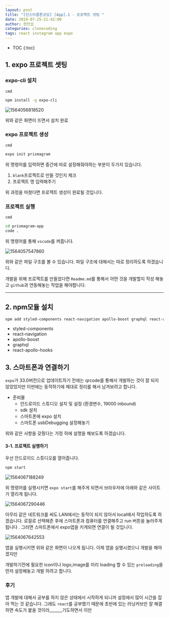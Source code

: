 ```yaml
---
layout: post
title: "[인스타클론코딩] [App].1 - 프로젝트 셋팅 "
date: 2019-07-25-21:42:00
author: 한만섭
categories: clonecoding
tags: react instagram app expo
---
```


* TOC
{:toc}

## 1. expo 프로젝트 셋팅

### expo-cli 설치

`cmd`

```bash
npm install -g expo-cli
```

![1564056818520](../../../../assets/image/1564056818520.png)

위와 같은 화면이 뜨면서 설치 완료

### expo 프로젝트 생성

`cmd`

```bash
expo init prismagram
```

위 명령어를 입력하면 중간에 따로 설정해줘야하는 부분이 두가지 있습니다.

1. `blank`프로젝트로 만들 것인지 체크
2. 프로젝트 명 입력해주기

위 과정을 마쳤다면 프로젝트 생성이 완료될 것입니다.

### 프로젝트 실행

`cmd`

```bash
cd prismagram-app
code .
```

위 명령어를 통해 `vscode`를 켜줍니다.

![1564057547860](../../../../assets/image/1564057547860.png)

위와 같은 파일 구조를 볼 수 있습니다. 파일 구조에 대해서는 따로 정리하도록 하겠습니다.

개발을 위해 프로젝트를 만들었다면 `Readme.md`를 통해서 어떤 것을 개발할지 작성 해놓고 `github`과 연동해놓는 작업을 해야합니다.

---

## 2. npm모듈 설치

```bash
npm add styled-components react-navigation apollo-boost graphql react-apollo-hooks
```

- styled-components
- react-navigation
- apollo-boost
- graphql
- react-apollo-hooks

## 3. 스마트폰과 연결하기

`expo`가 33.0버전으로 업데이트하기 전에는 qrcode를 통해서 개발하는 것이 잘 되지 않았었지만 이번에는 동작하기에 제대로 정리를 해서 남겨보려고 합니다.

- 준비물
  - 안드로이드 스튜디오 설치 및 설정 (환경변수, 19000 inbound)
  - sdk 설치
  - 스마트폰에 expo 설치
  - 스마트폰 usbDebugging 설정해놓기

위와 같은 사항을 갖췄다는 가정 하에 설명을 해보도록 하겠습니다.

#### 3-1. 프로젝트 실행하기

우선 안드로이드 스튜디오를 열어줍니다.

```bash
npm start
```

![1564067188249](../../../../assets/image/1564067188249.png)

위 명령어를 실행시키면 `expo start`를 해주게 되면서 브라우저에 아래와 같은 사이트가 열리게 됩니다.

![1564067290446](../../../../assets/image/1564067290446.png)

아무리 같은 네트워크를 써도 LAN에서는 동작이 되지 않아서 local에서 작업하도록 하겠습니다. 로컬로 선택해준 후에 스마트폰과 컴퓨터를 연결해주고 run 버튼을 눌러주게됩니다 . 그러면 스마트폰에서 expo앱을 키게되면 연결이 될 것입니다.

![1564067642553](../../../../assets/image/1564067642553.png)

앱을 실행시키면 위와 같은 화면이 나오게 됩니다. 이제 앱을 실행시켰으니 개발을 해야겠지만

개발하기전에 필요한 icon이나 logo,image를 미리 loading 할 수 있는 `preloading`을 먼저 설정해놓고 개발 하려고 합니다.

### 후기

앱 개발에 대해서 공부를 하지 않은 상태에서 시작하게 되니까 설정에서 많이 시간을 잡아 먹는 것 같습니다. 그래도 `react`를 공부했기 때문에 초반에 있는 러닝커브만 잘 해결하면 속도가 붙을 것이라,,,,,,,,,,기도하면서 이만
